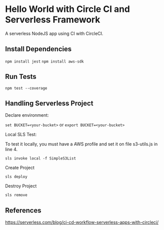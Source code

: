 # Hello World with Circle CI and Serverless Framework

A serverless NodeJS app using CI with CircleCI.

## Install Dependencies

``` npm install jest ```
``` npm install aws-sdk ```

## Run Tests

``` npm test --coverage ```

## Handling Serverless Project

Declare environment:

``` set BUCKET=<your-bucket> ```
or
``` export BUCKET=<your-bucket> ```

Local SLS Test:

To test it locally, you must have a AWS profile and set it on file s3-utils.js in line 4.

``` sls invoke local -f SimpleS3List ``` 

Create Project

``` sls deploy ```

Destroy Project

``` sls remove ```

## References

https://serverless.com/blog/ci-cd-workflow-serverless-apps-with-circleci/